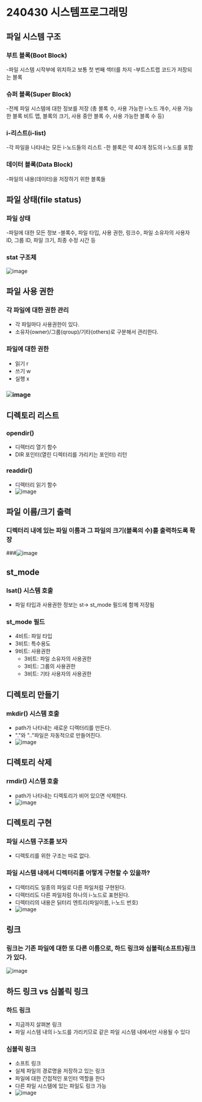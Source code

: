# 240430 시스템프로그래밍

## 파일 시스템 구조

### 부트 블록(Boot Block)
-파일 시스템 시작부에 위치하고 보통 첫 번째 섹터를 차지
-부트스트랩 코드가 저장되는 블록

### 슈퍼 블록(Super Block)
-전체 파일 시스템에 대한 정보를 저장
(총 블록 수, 사용 가능한 i-노드 개수, 사용 가능 한 블록 비트 맵, 블록의 크기, 사용 중안 블록 수, 사용 가능한 블록 수 등)

### i-리스트(i-list)
-각 파일을 나타내는 모든 i-노드들의 리스트
-한 블록은 약 40개 정도의 i-노드를 포함

### 데이터 블록(Data Block)
-파일의 내용(데이터)을 저장하기 위한 블록들

## 파일 상태(file status)

### 파일 상태
-파일에 대한 모든 정보
-블록수, 파일 타입, 사용 권한, 링크수, 파일 소유자의 사용자 ID, 그룹 ID, 파일 크기, 최종 수정 시간 등

### stat 구조체
![image](https://github.com/Kimchaeeuny/System/assets/120534069/34b12b91-51f4-418d-8a34-6969bb06d35e)

## 파일 사용 권한

### 각 파일에 대한 권한 관리
- 각 파일마다 사용권한이 있다.
- 소유자(owner)/그룹(qroup)/기타(others)로 구분해서 관리한다.

### 파일에 대한 권한
- 읽기 r
- 쓰기 w
- 실행 x

### ![image](https://github.com/Kimchaeeuny/System/assets/120534069/1fbb1d6f-c84f-4a19-a2b6-fd8529485df8)

## 디렉토리 리스트

### opendir()
- 디렉터리 열기 함수
- DIR 포인터(열린 디렉터리를 가리키는 포인터) 리턴

### readdir()
- 디렉터리 읽기 함수
- ![image](https://github.com/Kimchaeeuny/System/assets/120534069/074906df-3241-4034-bb1d-2bd13f964a95)

## 파일 이름/크기 출력

### 디렉터리 내에 있는 파일 이름과 그 파일의 크기(블록의 수)를 출력하도록 확장

###![image](https://github.com/Kimchaeeuny/System/assets/120534069/9c044d19-fe07-40bf-a1e8-8cc9a5150b6d)

## st_mode

### lsat() 시스템 호출
- 파일 타입과 사용권한 정보는 st-> st_mode 필드에 함께 저장됨

### st_mode 필드
- 4비트: 파일 타입
- 3비트: 특수용도
- 9비트: 사용권한
  - 3비트: 파일 소유자의 사용권한
  - 3비트: 그룹의 사용권한
  - 3비트: 기타 사용자의 사용권한
 
## 디렉토리 만들기

### mkdir() 시스템 호출
- path가 나타내는 새로운 디렉터리를 만든다.
- "."와 ".."파일은 자동적으로 만들어진다.
- ![image](https://github.com/Kimchaeeuny/System/assets/120534069/92cf317d-627e-4a30-933a-f72d5b870e78)


## 디렉토리 삭제

### rmdir() 시스템 호출
- path가 나타내는 디렉토리가 비어 있으면 삭제한다.
- ![image](https://github.com/Kimchaeeuny/System/assets/120534069/b8fa3ba2-a463-4404-859b-5f79c59c141b)

## 디렉토리 구현

### 파일 시스템 구조를 보자
- 디렉토리를 위한 구조는 따로 없다.

### 파일 시스템 내에서 디렉터리를 어떻게 구현할 수 있을까?
- 디렉터리도 일종의 파일로 다른 파일처럼 구현된다.
- 디렉터리도 다른 파일처럼 하나의 i-노드로 표현된다.
- 디렉터리의 내용은 딝터리 엔트리(파일이름, i-노드 번호)
- ![image](https://github.com/Kimchaeeuny/System/assets/120534069/682c8b64-6d7f-4b31-9458-04cf31c9ddcd)

## 링크

### 링크는 기존 파일에 대한 또 다른 이름으로, 하드 링크와 심볼릭(소프트)링크가 있다.

![image](https://github.com/Kimchaeeuny/System/assets/120534069/f530c6cb-59b9-4d0e-963c-f4d0febe9b5b)


## 하드 링크 vs 심볼릭 링크

### 하드 링크
- 지금까지 살펴본 링크
- 파일 시스템 내의 i-노드를 가리키므로 같은 파일 시스템 내에서만 사용될 수 있다

### 심볼릭 링크
- 소프트 링크
- 실제 파일의 경로명을 저장하고 있는 링크
- 파일에 대한 간접적인 포인터 역할을 한다
- 다른 파일 시스템에 있는 파일도 링크 가능
- ![image](https://github.com/Kimchaeeuny/System/assets/120534069/2458fbe5-ec18-4d2e-901b-b7d2ec388043)


